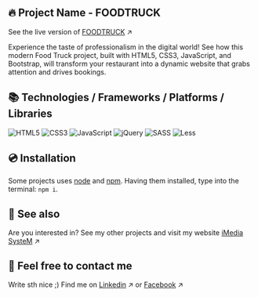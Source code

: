 ## 🔥 Project Name - FOODTRUCK
See the live version of [FOODTRUCK](https://imediasystem.github.io/FoodTruck/) ↗️

Experience the taste of professionalism in the digital world! See how this modern Food Truck project, built with HTML5, CSS3, JavaScript, and Bootstrap, will transform your restaurant into a dynamic website that grabs attention and drives bookings.

## 📚 Technologies / Frameworks / Platforms / Libraries
![HTML5](https://img.shields.io/badge/html5-%23E34F26.svg?style=for-the-badge&logo=html5&logoColor=white)
![CSS3](https://img.shields.io/badge/css3-%231572B6.svg?style=for-the-badge&logo=css3&logoColor=white)
![JavaScript](https://img.shields.io/badge/javascript-%23323330.svg?style=for-the-badge&logo=javascript&logoColor=%23F7DF1E)
![jQuery](https://img.shields.io/badge/bootstrap-%238511FA.svg?style=for-the-badge&logo=bootstrap&logoColor=white)
![SASS](https://img.shields.io/badge/sass-CC6699.svg?style=for-the-badge&logo=sass&logoColor=white)
![Less](https://img.shields.io/badge/less-2B4C80?style=for-the-badge&logo=less&logoColor=white)
&nbsp;

## 💿 Installation
Some projects uses [node](https://nodejs.org/en/) and [npm](https://www.npmjs.com/). Having them installed, type into the terminal: `npm i`.
&nbsp;

## 🔗 See also
Are you interested in? See my other projects and visit my website [iMedia SysteM](https://imediasystem.pl/) ↗️
&nbsp;

## 📝 Feel free to contact me
Write sth nice ;) Find me on [Linkedin](https://www.linkedin.com/company/imedia-system/about/?viewAsMember=true) ↗️ or [Facebook](https://www.facebook.com/profile.php?id=61577832340228) ↗️
&nbsp;
